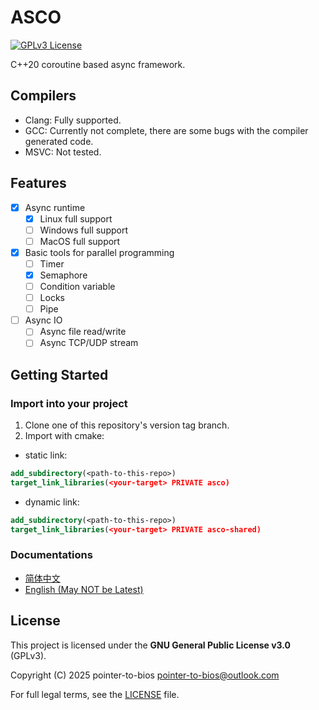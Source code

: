 # ASCO

[![GPLv3 License](https://img.shields.io/badge/License-GPLv3-blue.svg)](LICENSE)

C++20 coroutine based async framework.

## Compilers

- Clang: Fully supported.
- GCC: Currently not complete, there are some bugs with the compiler generated code.
- MSVC: Not tested.

## Features

- [x] Async runtime
  - [x] Linux full support
  - [ ] Windows full support
  - [ ] MacOS full support
- [x] Basic tools for parallel programming
  - [ ] Timer
  - [x] Semaphore
  - [ ] Condition variable
  - [ ] Locks
  - [ ] Pipe
- [ ] Async IO
  - [ ] Async file read/write
  - [ ] Async TCP/UDP stream

## Getting Started

### Import into your project

1. Clone one of this repository's version tag branch.
2. Import with cmake:

- static link:

```cmake
add_subdirectory(<path-to-this-repo>)
target_link_libraries(<your-target> PRIVATE asco)
```

- dynamic link:

```cmake
add_subdirectory(<path-to-this-repo>)
target_link_libraries(<your-target> PRIVATE asco-shared)
```

### Documentations

- [简体中文](https://pointertobios.github.io/asco/zhcn/)
- [English (May NOT be Latest)](https://pointertobios.github.io/asco/enus/)

## License

This project is licensed under the **GNU General Public License v3.0** (GPLv3).

Copyright (C) 2025 pointer-to-bios <pointer-to-bios@outlook.com>

For full legal terms, see the [LICENSE](./LICENSE.md) file.
